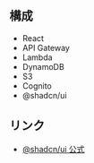 ## 構成

- React
- API Gateway
- Lambda
- DynamoDB
- S3
- Cognito
- @shadcn/ui

## リンク

- [@shadcn/ui 公式](https://ui.shadcn.com/docs/installation/next)
